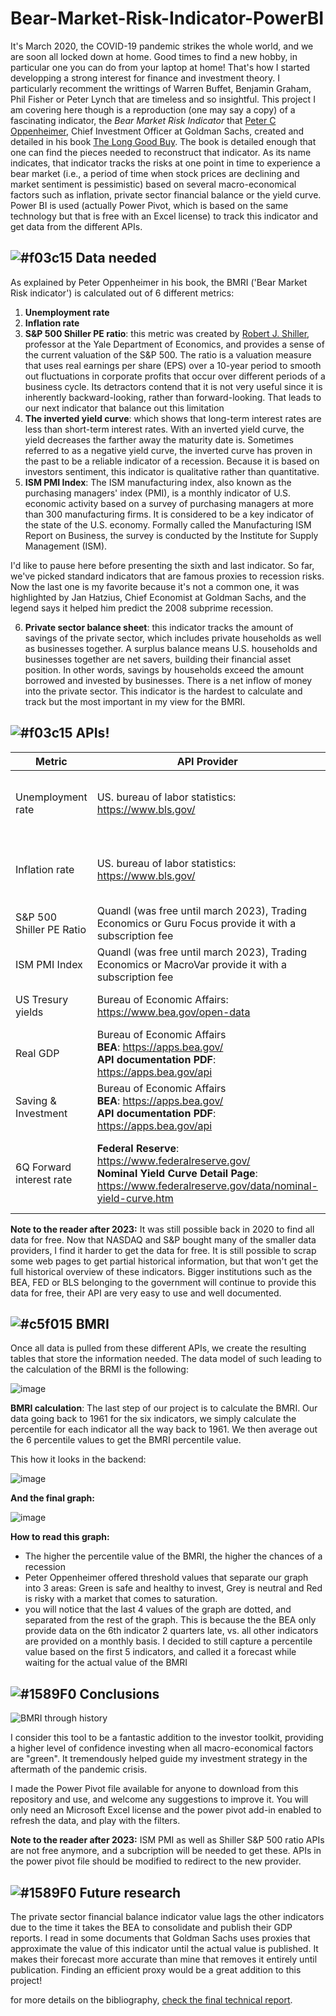 # Bear-Market-Risk-Indicator-PowerBI

It's March 2020, the COVID-19 pandemic strikes the whole world, and we are soon all locked down at home. Good times to find a new hobby, in particular one you can do from your laptop at home! That's how I started developping a strong interest for finance and investment theory. I particularly recomment the writtings of Warren Buffet, Benjamin Graham, Phil Fisher or Peter Lynch that are timeless and so insightful. This project I am covering here though is a reproduction (one may say a copy) of a fascinating indicator, the _Bear Market Risk Indicator_ that [Peter C Oppenheimer](https://www.goldmansachs.com/media-relations/in-the-news/current/oppenheimer-oped-folder/bio-oppenheimer.pdf), Chief Investment Officer at Goldman Sachs, created and detailed in his book [The Long Good Buy](https://www.goodreads.com/en/book/show/49049246). The book is detailed enough that one can find the pieces needed to reconstruct that indicator. As its name indicates, that indicator tracks the risks at one point in time to experience a bear market (i.e., a period of time when stock prices are declining and market sentiment is pessimistic) based on several macro-economical factors such as inflation, private sector financial balance or the yield curve. Power BI is used (actually Power Pivot, which is based on the same technology but that is free with an Excel license) to track this indicator and get data from the different APIs.

## ![#f03c15](https://placehold.co/15x15/f03c15/f03c15.png) Data needed 

As explained by Peter Oppenheimer in his book, the BMRI ('Bear Market Risk indicator') is calculated out of 6 different metrics:
1. **Unemployment rate**
2. **Inflation rate**
3. **S&P 500 Shiller PE ratio**: this metric was created by [Robert J. Shiller](http://www.econ.yale.edu/~shiller/), professor at the Yale Department of Economics, and provides a sense of the current valuation of the S&P 500. The ratio is a valuation measure that uses real earnings per share (EPS) over a 10-year period to smooth out fluctuations in corporate profits that occur over different periods of a business cycle. Its detractors contend that it is not very useful since it is inherently backward-looking, rather than forward-looking. That leads to our next indicator that balance out this limitation
4. **The inverted yield curve**: which shows that long-term interest rates are less than short-term interest rates. With an inverted yield curve, the yield decreases the farther away the maturity date is. Sometimes referred to as a negative yield curve, the inverted curve has proven in the past to be a reliable indicator of a recession. Because it is based on investors sentiment, this indicator is qualitative rather than quantitative.
5. **ISM PMI Index**: The ISM manufacturing index, also known as the purchasing managers' index (PMI), is a monthly indicator of U.S. economic activity based on a survey of purchasing managers at more than 300 manufacturing firms. It is considered to be a key indicator of the state of the U.S. economy. Formally called the Manufacturing ISM Report on Business, the survey is conducted by the Institute for Supply Management (ISM).

I'd like to pause here before presenting the sixth and last indicator. So far, we've picked standard indicators that are famous proxies to recession risks. Now the last one is my favorite because it's not a common one, it was highlighted by Jan Hatzius, Chief Economist at Goldman Sachs, and the legend says it helped him predict the 2008 subprime recession. 

6. **Private sector balance sheet**: this indicator tracks the amount of savings of the private sector, which includes private households as well as businesses together. A surplus balance means U.S. households and businesses together are net savers, building their financial asset position. In other words, savings by households exceed the amount borrowed and invested by businesses. There is a net inflow of money into the private sector. This indicator is the hardest to calculate and track but the most important in my view for the BMRI. 

## ![#f03c15](https://placehold.co/15x15/f03c15/f03c15.png) APIs! 

| Metric  | API Provider | Updates | Other instructions |
| ------------- | ------------- | ------------- | ------------- |
| Unemployment rate | US. bureau of labor statistics: https://www.bls.gov/  | https://www.bls.gov/schedule/2020/08_sched.htm | **Series of interest**: LNS14000000 <br> **Series title:**(Seas) Unemployment Rate <br> **Labor force status**: Unemployment rate <br> **To find this serie**: go to https://www.bls.gov/cps/data.htm > Top picks > "" Unemployment Level - LNS14000000"" <br> **Comments**: no need to add registration key, calculations or Annual average"
| Inflation rate | US. bureau of labor statistics: https://www.bls.gov/  | https://www.bls.gov/schedule/2020/08_sched.htm |**Series of interest**: CUUR0000AA0 <br> **Series title**: CPI for All Urban Consumers (CPI-U) <br> **To find this serie**: go to https://www.bls.gov/cps/data.htm > Top picks > "CPI for All Urban Consumers (CPI-U) 1967=100 (Unadjusted) - CUUR0000AA0" <br> **Comments**: no need to add registration key, calculations or Annual average
| S&P 500 Shiller PE Ratio  | Quandl (was free until march 2023), Trading Economics or Guru Focus provide it with a subscription fee | Monthly, ~beg. Of the month | **URL**: https://www.quandl.com/data/MULTPL/SHILLER_PE_RATIO_MONTH-Shiller-PE-Ratio-by-Month  <br>  **From the data product**: S&P 500 Ratios <br> **Series title**: Shiller PE Ratio by Month
| ISM PMI Index  | Quandl (was free until march 2023), Trading Economics or MacroVar provide it with a subscription fee | Monthly, ~beg. Of the month | **URL**:  https://www.quandl.com/data/ISM/MAN_PMI-PMI-Composite-Index <br>  **From the data product**: Institute for Supply Management <br> **Series title**: PMI Composite Index
| US Tresury yields  | Bureau of Economic Affairs: https://www.bea.gov/open-data | https://www.bea.gov/news/schedule | **URL**: https://www.quandl.com/data/USTREASURY/YIELD-Treasury-Yield-Curve-Rates <br> **From the data product**: US Treasury <br> **Series title**: Treasury Yield Curve Rates
| Real GDP | Bureau of Economic Affairs <br> **BEA**: https://apps.bea.gov/ <br> **API documentation PDF**: https://apps.bea.gov/api  | Quaterly, ~last day of next quarter's 1st month | **Check NIPA tables**: https://apps.bea.gov/api/data/?&UserID=C36A268E-C628-4F21-9624-C69BD55C081B&method=GetParameterValues&DataSetName=NIPA&ParameterName=TableName&ResultFormat=xml <br> **Table used**: T10106 <br> **Name of table used**: Real Gross Domestic Product, Chained Dollars
| Saving & Investment | Bureau of Economic Affairs <br> **BEA**: https://apps.bea.gov/ <br> **API documentation PDF**: https://apps.bea.gov/api  | Quaterly, ~last day of next quarter's 1st month | **Check NIPA tables**: https://apps.bea.gov/api/data/?&UserID=C36A268E-C628-4F21-9624-C69BD55C081B&method=GetParameterValues&DataSetName=NIPA&ParameterName=TableName&ResultFormat=xml <br> **Table used**: T50100 <br> **Name of table used**: Saving & investment by sector
| 6Q Forward interest rate | **Federal Reserve**: https://www.federalreserve.gov/  <br> **Nominal Yield Curve Detail Page**: https://www.federalreserve.gov/data/nominal-yield-curve.htm | https://www.federalreserve.gov/data/yield-curve-tables/feds200628_1.html | **Where to find the data**: https://www.federalreserve.gov/data/nominal-yield-curve.htm <br> **Name of the table**: Nominal Yield Curve <br> The forward 6 Quarter instantaneous rate is calculated with the GSM Rates as detailed by the paper published by the FED: https://www.federalreserve.gov/econres/feds/files/2018055pap.pdf TableName&ResultFormat=xml <br> **Table used**: T50100 <br> **Name of table used**: Saving & investment by sector

**Note to the reader after 2023:** It was still possible back in 2020 to find all data for free. Now that NASDAQ and S&P bought many of the smaller data providers, I find it harder to get the data for free. It is still possible to scrap some web pages to get partial historical information, but that won't get the full historical overview of these indicators. Bigger institutions such as the BEA, FED or BLS belonging to the government will continue to provide this data for free, their API are very easy to use and well documented. 

## ![#c5f015](https://placehold.co/15x15/c5f015/c5f015.png) BMRI

Once all data is pulled from these different APIs, we create the resulting tables that store the information needed. The data model of such leading to the calculation of the BRMI is the following:

![image](https://github.com/pacifiq-hub/Bear-Market-Risk-Indicator-API-PowerBI/assets/46910395/48558cb4-d76c-4960-96bb-2a23bbaf689a)

**BMRI calculation**: The last step of our project is to calculate the BMRI. Our data going back to 1961 for the six indicators, we simply calculate the percentile for each indicator all the way back to 1961. We then average out the 6 percentile values to get the BMRI percentile value. 

This how it looks in the backend: 

![image](https://github.com/pacifiq-hub/Bear-Market-Risk-Indicator-API-PowerBI/assets/46910395/7bb163e7-c979-4f4b-9b45-fe452c4f0a87)

**And the final graph:**

![image](https://github.com/pacifiq-hub/Bear-Market-Risk-Indicator-API-PowerBI/assets/46910395/1f3117d5-c837-48e6-a377-d92fbf5f4e8e)

**How to read this graph:**
- The higher the percentile value of the BMRI, the higher the chances of a recession
- Peter Oppenheimer offered threshold values that separate our graph into 3 areas: Green is safe and healthy to invest, Grey is neutral and Red is risky with a market that comes to saturation.
- you will notice that the last 4 values of the graph are dotted, and separated from the rest of the graph. This is because the the BEA only provide data on the 6th indicator 2 quarters late, vs. all other indicators are provided on a monthly basis. I decided to still capture a percentile value based on the first 5 indicators, and called it a forecast while waiting for the actual value of the BMRI 

## ![#1589F0](https://placehold.co/15x15/1589F0/1589F0.png) Conclusions

![BMRI through history](https://github.com/pacifiq-hub/Bear-Market-Risk-Indicator-API-PowerBI/assets/46910395/f4eb8d46-38b3-4544-b28e-bdc560fb1049)

I consider this tool to be a fantastic addition to the investor toolkit, providing a higher level of confidence investing when all macro-economical factors are "green". It tremendously helped guide my investment strategy in the aftermath of the pandemic crisis. 

I made the Power Pivot file available for anyone to download from this repository and use, and welcome any suggestions to improve it. You will only need an Microsoft Excel license and the power pivot add-in enabled to refresh the data, and play with the filters. 

**Note to the reader after 2023:** ISM PMI as well as Shiller S&P 500 ratio APIs are not free anymore, and a subcription will be needed to get these. APIs in the power pivot file should be modified to redirect to the new provider. 


## ![#1589F0](https://placehold.co/15x15/1589F0/1589F0.png) Future research

The private sector financial balance indicator value lags the other indicators due to the time it takes the BEA to consolidate and publish their GDP reports. I read in some documents that Goldman Sachs uses proxies that approximate the value of this indicator until the actual value is published. It makes their forecast more accurate than mine that removes it entirely until publication. Finding an efficient proxy would be a great addition to this project! 



for more details on the bibliography, [check the final technical report](https://github.com/pacifiq-hub/Mode-Transportation-Choices-Clustering-Logit/blob/main/technical%20report.pdf).

#  
